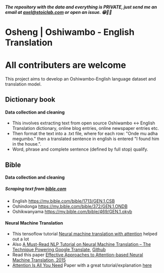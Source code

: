 ##### The repository with the data and everything is **PRIVATE**, just send me an email at [axel@stoiclab.com](stoiclab.com) or open an issue. 😁🤞🏾
# Osheng | Oshiwambo - English Translation
# All contributers are welcome

This project aims to develop an Oshiwambo-English language dataset and translation model.

## Dictionary book
#### Data collection and cleaning
  - This involves extracting text from open source Oshiwambo <-> English Translation dictionary, online blog entries, online newspaper entries etc.
  - Then format the text into a .txt file, where for each row: "Onde mu adha megumbo." then a translated sentence in english is entered "I found him in the house.".
  - Word, phrase and complete sentence (defined by full stop) qualify.

## Bible
#### Data collection and cleaning

##### Scraping text from [bible.com](bible.com)
- English https://my.bible.com/bible/1713/GEN.1.CSB
- Oshindonga https://my.bible.com/bible/372/GEN.1.ONDB
- Oshikwanyama https://my.bible.com/bible/469/GEN.1.okyb

#### Neural Machine Translation
- This tensoflow tutorial [Neural machine translation with attention](https://www.tensorflow.org/text/tutorials/nmt_with_attention) helped out a lot 
- Also [A Must-Read NLP Tutorial on Neural Machine Translation – The Technique Powering Google Translate](https://www.analyticsvidhya.com/blog/2019/01/neural-machine-translation-keras/), [Github](https://github.com/prateekjoshi565/machine_translation/blob/master/german_to_english.ipynb)
- Read this paper [Effective Approaches to Attention-based Neural Machine Translation, 2015](https://arxiv.org/pdf/1508.04025v5.pdf)
- [Attention Is All You Need](https://arxiv.org/pdf/1706.03762.pdf) Paper with a great tutorial/explanation [here](https://jalammar.github.io/illustrated-transformer/)
